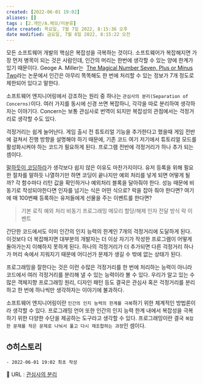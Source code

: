 ```yaml
---
created: [2022-06-01 19:02]
aliases: []
tags : [2.개인/A.메모/미분류]
date created: 목요일, 7월 7일 2022, 8:15:36 오후
date modified: 금요일, 7월 8일 2022, 8:15:22 오전
---
```


모든 소프트웨어 개발의 핵심은 복잡성을 극복하는 것이다. 
소프트웨어가 복잡해지면 가장 먼저 병목이 되는 것은 사람인데, 인간의 머리는 한번에 생각할 수 있는 양에 한계가 있기 때문이다.
Geoge A. Miller는  [The Magical Number Seven, Plus or Minus Two](http://en.wikipedia.org/wiki/The_Magical_Number_Seven,_Plus_or_Minus_Two)라는 논문에서 인간은 아무리 똑똑해도 한 번에 처리할 수 있는 정보가 7개 정도로 제한되어 있다고 말한다.

소프트웨어 엔지니어링에서 강조하는 원리 중 하나는 `관심사의 분리(Separation of Concerns)`이다. 
여러 가지를 동시에 신경 쓰면 복잡하니, 각각을 따로 분리하여 생각하자는 이야기다. 
Concern는 보통 관심사로 번역이 되지만 복잡성의 관점에서는 걱정거리로 생각할 수도 있다.

걱정거리는 쉽게 늘어난다. 게임 출시 전 튜토리얼 기능을 추가한다고 했을때 게임 전반에 걸쳐서 진행 방향을 설명해야 하기 때문에, 기존 코드 여기 저기에서 튜토리얼 모드를 활성화시켜야 하는 코드가 필요하게 된다.
프로그램 전반에 걱정거리가 하나 추가 되는 셈이다.

[말하듯이 코딩하라](http://gamecodingschool.org/2015/05/27/%EB%A7%90%ED%95%98%EB%93%AF%EC%9D%B4-%EC%BD%94%EB%94%A9%ED%95%98%EB%9D%BC/)가 생각보다 쉽지 않은 이유도 마찬가지이다. 
유저 등록을 위해 필요한 절차를 말하듯 나열하기만 하면 코딩이 끝나지만 예외 처리를 넣게 되면 어떻게 될까? 
각 함수마다 리턴 값을 확인하거나 예외처리 블록을 달아줘야 한다. 
성능 때문에 비동기로 작성되야한다면 인자를 넘기는 식은 어떤 식으로? 
락을 잡아 줘야 한다면? 
여기에 매 100번째 등록하는 유저들에게 선물을 주는 이벤트를 한다면?

>기본 로직
>예외 처리
>비동기 프로그래밍
>메모리 할당/해제
>인자 전달 방식
>락
>이벤트

간단한 코드에서도 이미 인간의 인지 능력의 한계인 7개의 걱정거리에 도달하게 된다. 
이것보다 더 복잡해지면 대부분의 개발자는 더 이상 자기가 작성한 프로그램이 어떻게 돌아가는지 이해하지 못하게 된다. 
하나의 걱정거리가 더 추가되면 다른 걱정거리 하나가 머리 속에서 지워지기 때문에 어디선가 문제가 생길 수 밖에 없는 상태가 된다.

프로그래밍을 잘한다는 것은 이런 수많은 걱정거리를 한 번에 처리하는 능력이 아니라 코드에서 여러 걱정거리를 분리해 낼 수 있는 능력이라 볼 수 있다. 
우리가 알고 있는 수많은 객체지향 프로그래밍 원리, 디자인 패턴 등도 결국은 관심사 혹은 걱정거리를 분리하고 한 번에 하나씩만 생각하자는 이야기에 불과하다.

소프트웨어 엔지니어링이란 `인간의 인지 능력의 한계를 극복`하기 위한 체계적인 방법론이라 생각할 수 있다.
프로그래밍 언어 또한 인간의 인지 능력 한계 내에서 복잡성을 극복하기 위한 다양한 수단을 제공하는 도구라고 생각할 수 있다.
프로그래밍이란 결국 `복잡한 문제를 작은 문제로 나눠서 풀고 다시 재조합하는 과정`인 셈이다.


## ⏱히스토리
	- 2022-06-01 19:02 최초 작성

📙 URL : [관심사의 분리](https://kwangyulseo.com/2015/05/29/%EA%B4%80%EC%8B%AC%EC%82%AC%EC%9D%98-%EB%B6%84%EB%A6%ACseparation-of-concerns/)